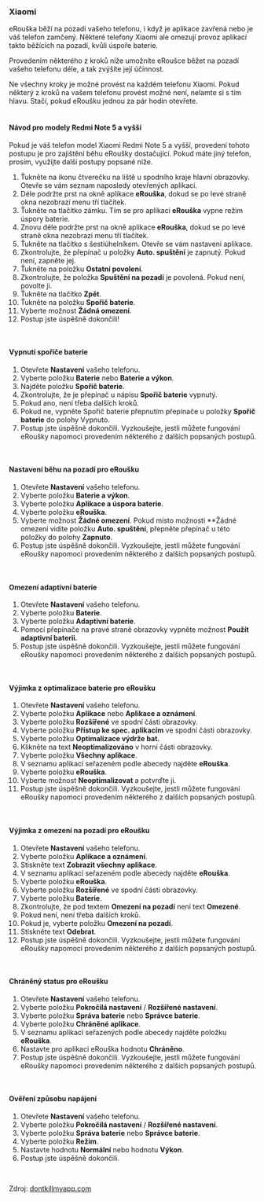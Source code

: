 ### Xiaomi

eRouška běží na pozadí vašeho telefonu, i když je aplikace zavřená nebo je váš telefon zamčený. Některé telefony Xiaomi ale omezují provoz aplikací takto běžících na pozadí, kvůli úspoře baterie.

Provedením některého z kroků níže umožníte eRoušce běžet na pozadí vašeho telefonu déle, a tak zvýšíte její účinnost.

Ne všechny kroky je možné provést na každém telefonu Xiaomi. Pokud některý z kroků na vašem telefonu provést možné není, nelamte si s tím hlavu. Stačí, pokud eRoušku jednou za pár hodin otevřete.
<br>
<br>

#### Návod pro modely Redmi Note 5 a vyšší

Pokud je váš telefon model Xiaomi Redmi Note 5 a vyšší, provedení tohoto postupu je pro zajištění běhu eRoušky dostačující. Pokud máte jiný telefon, prosím, využijte další postupy popsané níže.

1. Ťukněte na ikonu čtverečku na liště u spodního kraje hlavní obrazovky. Otevře se vám seznam naposledy otevřených aplikací.
2. Déle podržte prst na okně aplikace **eRouška**, dokud se po levé straně okna nezobrazí menu tří tlačítek.
3. Ťukněte na tlačítko zámku. Tím se pro aplikaci **eRouška** vypne režim úspory baterie.
4. Znovu déle podržte prst na okně aplikace **eRouška**, dokud se po levé straně okna nezobrazí menu tří tlačítek.
5. Ťukněte na tlačítko s šestiúhelníkem. Otevře se vám nastavení aplikace.
6. Zkontrolujte, že přepínač u položky **Auto. spuštění** je zapnutý. Pokud není, zapněte jej.
7. Ťukněte na položku **Ostatní povolení**.
8. Zkontrolujte, že položka **Spuštění na pozadí** je povolená. Pokud není, povolte ji.
9. Ťukněte na tlačítko **Zpět**.
10. Ťukněte na položku **Spořič baterie**.
11. Vyberte možnost **Žádná omezení**.
12. Postup jste úspěšně dokončili!
<br>


#### Vypnutí spořiče baterie

1. Otevřete **Nastavení** vašeho telefonu.
2. Vyberte položku **Baterie** nebo **Baterie a výkon**.
3. Najděte položku **Spořič baterie**.
4. Zkontrolujte, že je přepínač u nápisu **Spořič baterie** vypnutý.
5. Pokud ano, není třeba dalších kroků.
6. Pokud ne, vypněte Spořič baterie přepnutím přepínače u položky **Spořič baterie** do polohy Vypnuto.
7. Postup jste úspěšně dokončili. Vyzkoušejte, jestli můžete fungování eRoušky napomoci provedením některého z dalších popsaných postupů.
<br>


#### Nastavení běhu na pozadí pro eRoušku
1. Otevřete **Nastavení** vašeho telefonu.
2. Vyberte položku **Baterie a výkon**.
3. Vyberte položku **Aplikace a úspora baterie**.
4. Vyberte položku **eRouška**.
5. Vyberte možnost **Žádné omezení**. Pokud místo možnosti **Žádné omezení vidíte položku **Auto. spuštění**, přepněte přepínač u této položky do polohy **Zapnuto**.
6. Postup jste úspěšně dokončili. Vyzkoušejte, jestli můžete fungování eRoušky napomoci provedením některého z dalších popsaných postupů.
<br>


#### Omezení adaptivní baterie
1. Otevřete **Nastavení** vašeho telefonu.
2. Vyberte položku **Baterie**.
3. Vyberte položku **Adaptivní baterie**.
4. Pomocí přepínače na pravé straně obrazovky vypněte možnost **Použít adaptivní baterii.**
5. Postup jste úspěšně dokončili. Vyzkoušejte, jestli můžete fungování eRoušky napomoci provedením některého z dalších popsaných postupů.
<br>


#### Výjimka z optimalizace baterie pro eRoušku
1. Otevřete **Nastavení** vašeho telefonu.
2. Vyberte položku **Aplikace** nebo **Aplikace a oznámení**.
3. Vyberte položku **Rozšířené** ve spodní části obrazovky.
4. Vyberte položku **Přístup ke spec. aplikacím** ve spodní části obrazovky.
5. Vyberte položku **Optimalizace výdrže bat.**
6. Klikněte na text **Neoptimalizováno** v horní části obrazovky.
7. Vyberte položku **Všechny aplikace**.
8. V seznamu aplikací seřazeném podle abecedy najděte **eRouška**.
9. Vyberte položku **eRouška**.
10. Vyberte možnost **Neoptimalizovat** a potvrďte ji.
11. Postup jste úspěšně dokončili. Vyzkoušejte, jestli můžete fungování eRoušky napomoci provedením některého z dalších popsaných postupů.
<br>

 
#### Výjimka z omezení na pozadí pro eRoušku
1. Otevřete **Nastavení** vašeho telefonu.
2. Vyberte položku **Aplikace a oznámení**.
3. Stiskněte text **Zobrazit všechny aplikace**.
4. V seznamu aplikací seřazeném podle abecedy najděte **eRouška**.
5. Vyberte položku **eRouška**.
6. Vyberte položku **Rozšířené** ve spodní části obrazovky.
7. Vyberte položku **Baterie**.
8. Zkontrolujte, že pod textem **Omezení na pozadí** není text **Omezené**.
9. Pokud není, není třeba dalších kroků.
10. Pokud je, vyberte položku **Omezení na pozadí**.
11. Stiskněte text **Odebrat**.
12. Postup jste úspěšně dokončili. Vyzkoušejte, jestli můžete fungování eRoušky napomoci provedením některého z dalších popsaných postupů.
<br>


#### Chráněný status pro eRoušku
1. Otevřete **Nastavení** vašeho telefonu.
2. Vyberte položku **Pokročilá nastavení** / **Rozšířené nastavení**.
3. Vyberte položku **Správa baterie** nebo **Správce baterie**.
4. Vyberte položku **Chráněné aplikace**.
5. V seznamu aplikací seřazených podle abecedy najděte položku **eRouška**.
6. Nastavte pro aplikaci eRouška hodnotu **Chráněno**.
7. Postup jste úspěšně dokončili. Vyzkoušejte, jestli můžete fungování eRoušky napomoci provedením některého z dalších popsaných postupů.
<br>

 
#### Ověření způsobu napájení
1. Otevřete **Nastavení** vašeho telefonu.
2. Vyberte položku **Pokročilá nastavení** / **Rozšířené nastavení**.
3. Vyberte položku **Správa baterie** nebo **Správce baterie**.
4. Vyberte položku **Režim**.
5. Nastavte hodnotu **Normální** nebo hodnotu **Výkon**.
6. Postup jste úspěšně dokončili.
<br>


Zdroj: [dontkillmyapp.com](https://dontkillmyapp.com/?utm_source=erouska&utm_medium=odkaz&utm_campaign=koronavirus)
